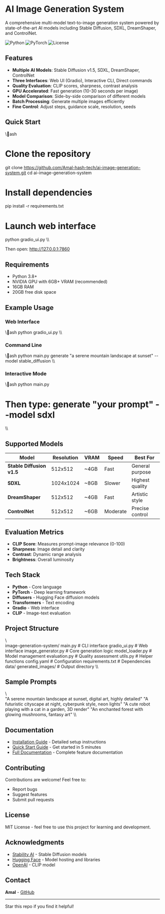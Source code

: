 ﻿#  AI Image Generation System

A comprehensive multi-model text-to-image generation system powered by state-of-the-art AI models including Stable Diffusion, SDXL, DreamShaper, and ControlNet.

![Python](https://img.shields.io/badge/python-3.8%2B-blue)
![PyTorch](https://img.shields.io/badge/PyTorch-2.0%2B-red)
![License](https://img.shields.io/badge/license-MIT-green)

##  Features

-  **Multiple AI Models**: Stable Diffusion v1.5, SDXL, DreamShaper, ControlNet
-  **Three Interfaces**: Web UI (Gradio), Interactive CLI, Direct commands
-  **Quality Evaluation**: CLIP scores, sharpness, contrast analysis
-  **GPU Accelerated**: Fast generation (10-30 seconds per image)
-  **Model Comparison**: Side-by-side comparison of different models
-  **Batch Processing**: Generate multiple images efficiently
-  **Fine Control**: Adjust steps, guidance scale, resolution, seeds

##  Quick Start

\\\ash
# Clone the repository
git clone https://github.com/Amal-hash-tech/ai-image-generation-system.git
cd ai-image-generation-system

# Install dependencies
pip install -r requirements.txt

# Launch web interface
python gradio_ui.py
\\\

Then open: http://127.0.0.1:7860

##  Requirements

- Python 3.8+
- NVIDIA GPU with 6GB+ VRAM (recommended)
- 16GB RAM
- 20GB free disk space

##  Example Usage

### Web Interface
\\\ash
python gradio_ui.py
\\\

### Command Line
\\\ash
python main.py generate "a serene mountain landscape at sunset" --model stable_diffusion
\\\

### Interactive Mode
\\\ash
python main.py
# Then type: generate "your prompt" --model sdxl
\\\

##  Supported Models

| Model | Resolution | VRAM | Speed | Best For |
|-------|-----------|------|-------|----------|
| **Stable Diffusion v1.5** | 512x512 | ~4GB | Fast | General purpose |
| **SDXL** | 1024x1024 | ~8GB | Slower | Highest quality |
| **DreamShaper** | 512x512 | ~4GB | Fast | Artistic style |
| **ControlNet** | 512x512 | ~6GB | Moderate | Precise control |

##  Evaluation Metrics

- **CLIP Score**: Measures prompt-image relevance (0-100)
- **Sharpness**: Image detail and clarity
- **Contrast**: Dynamic range analysis
- **Brightness**: Overall luminosity

##  Tech Stack

- **Python** - Core language
- **PyTorch** - Deep learning framework
- **Diffusers** - Hugging Face diffusion models
- **Transformers** - Text encoding
- **Gradio** - Web interface
- **CLIP** - Image-text evaluation

##  Project Structure

\\\
image-generation-system/
 main.py                 # CLI interface
 gradio_ui.py           # Web interface
 image_generator.py     # Core generation logic
 model_loader.py        # Model management
 evaluation.py          # Quality assessment
 utils.py               # Helper functions
 config.yaml            # Configuration
 requirements.txt       # Dependencies
 data/
     generated_images/  # Output directory
\\\

##  Sample Prompts

\\\
"A serene mountain landscape at sunset, digital art, highly detailed"
"A futuristic cityscape at night, cyberpunk style, neon lights"
"A cute robot playing with a cat in a garden, 3D render"
"An enchanted forest with glowing mushrooms, fantasy art"
\\\

##  Documentation

- [Installation Guide](INSTALLATION.md) - Detailed setup instructions
- [Quick Start Guide](QUICKSTART.md) - Get started in 5 minutes
- [Full Documentation](README.md) - Complete feature documentation

##  Contributing

Contributions are welcome! Feel free to:
- Report bugs
- Suggest features
- Submit pull requests

##  License

MIT License - feel free to use this project for learning and development.

##  Acknowledgments

- [Stability AI](https://stability.ai/) - Stable Diffusion models
- [Hugging Face](https://huggingface.co/) - Model hosting and libraries
- [OpenAI](https://openai.com/) - CLIP model

##  Contact

**Amal** - [GitHub](https://github.com/Amal-hash-tech)

---

 Star this repo if you find it helpful!
